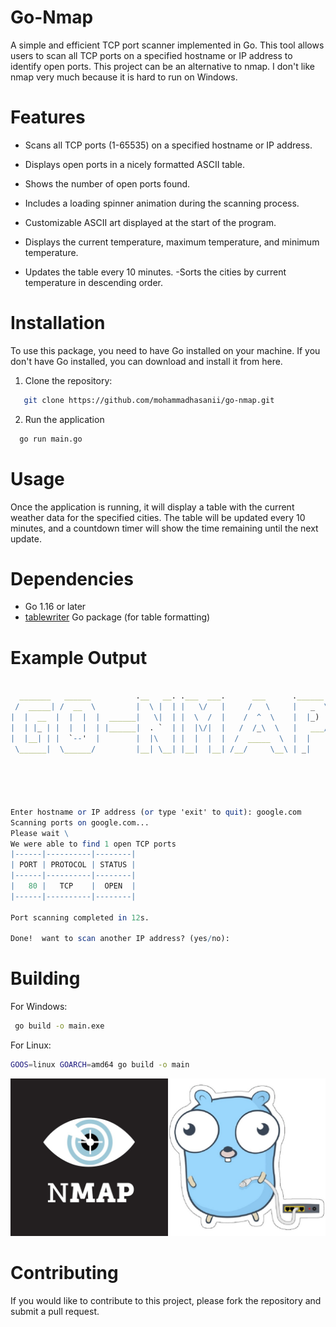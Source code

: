 
# Go-Nmap

A simple and efficient TCP port scanner implemented in Go. This tool allows users to scan all TCP ports on a specified hostname or IP address to identify open ports. 
This project can be an alternative to nmap. I don't like nmap very much because it is hard to run on Windows.


# Features
- Scans all TCP ports (1-65535) on a specified hostname or IP address.
- Displays open ports in a nicely formatted ASCII table.
- Shows the number of open ports found.
- Includes a loading spinner animation during the scanning process.
- Customizable ASCII art displayed at the start of the program.

- Displays the current temperature, maximum temperature, and minimum temperature.

- Updates the table every 10 minutes.
-Sorts the cities by current temperature in descending order.



# Installation
To use this package, you need to have Go installed on your machine. If you don't have Go installed, you can download and install it from here.


1. Clone the repository:
```bash
   git clone https://github.com/mohammadhasanii/go-nmap.git
```

2. Run the application
 ```bash
   go run main.go 
```
# Usage
Once the application is running, it will display a table with the current weather data for the specified cities. The table will be updated every 10 minutes, and a countdown timer will show the time remaining until the next update.

# Dependencies
- Go 1.16 or later
- [tablewriter](https://github.com/olekukonko/tablewriter) Go package (for table formatting)

# Example Output

```mathematica

  _______   ______          .__   __. .___  ___.      ___      .______   
 /  _____| /  __  \         |  \ |  | |   \/   |     /   \     |   _  \  
|  |  __  |  |  |  |  ______|   \|  | |  \  /  |    /  ^  \    |  |_)  | 
|  | |_ | |  |  |  | |______|  . `  | |  |\/|  |   /  /_\  \   |   ___/  
|  |__| | |  `--'  |        |  |\   | |  |  |  |  /  _____  \  |  |      
 \______|  \______/         |__| \__| |__|  |__| /__/     \__\ | _|      
                                                                         
         



Enter hostname or IP address (or type 'exit' to quit): google.com
Scanning ports on google.com...
Please wait \
We were able to find 1 open TCP ports
|------|----------|--------|
| PORT | PROTOCOL | STATUS |
|------|----------|--------|
|   80 |   TCP    |  OPEN  |
|------|----------|--------|

Port scanning completed in 12s.

Done!  want to scan another IP address? (yes/no):
```

# Building
For Windows:
```bash
 go build -o main.exe
```
For Linux:
```bash
GOOS=linux GOARCH=amd64 go build -o main
```


![Logo](./demo.jpg)



# Contributing
If you would like to contribute to this project, please fork the repository and submit a pull request.